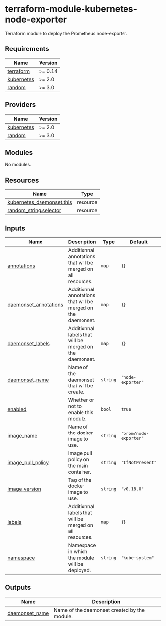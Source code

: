 # terraform-module-kubernetes-node-exporter

Terraform module to deploy the Prometheus node-exporter.

<!-- BEGINNING OF PRE-COMMIT-TERRAFORM DOCS HOOK -->
## Requirements

| Name | Version |
|------|---------|
| <a name="requirement_terraform"></a> [terraform](#requirement\_terraform) | >= 0.14 |
| <a name="requirement_kubernetes"></a> [kubernetes](#requirement\_kubernetes) | >= 2.0 |
| <a name="requirement_random"></a> [random](#requirement\_random) | >= 3.0 |

## Providers

| Name | Version |
|------|---------|
| <a name="provider_kubernetes"></a> [kubernetes](#provider\_kubernetes) | >= 2.0 |
| <a name="provider_random"></a> [random](#provider\_random) | >= 3.0 |

## Modules

No modules.

## Resources

| Name | Type |
|------|------|
| [kubernetes_daemonset.this](https://registry.terraform.io/providers/hashicorp/kubernetes/latest/docs/resources/daemonset) | resource |
| [random_string.selector](https://registry.terraform.io/providers/hashicorp/random/latest/docs/resources/string) | resource |

## Inputs

| Name | Description | Type | Default | Required |
|------|-------------|------|---------|:--------:|
| <a name="input_annotations"></a> [annotations](#input\_annotations) | Additionnal annotations that will be merged on all resources. | `map` | `{}` | no |
| <a name="input_daemonset_annotations"></a> [daemonset\_annotations](#input\_daemonset\_annotations) | Additionnal annotations that will be merged on the daemonset. | `map` | `{}` | no |
| <a name="input_daemonset_labels"></a> [daemonset\_labels](#input\_daemonset\_labels) | Additionnal labels that will be merged on the daemonset. | `map` | `{}` | no |
| <a name="input_daemonset_name"></a> [daemonset\_name](#input\_daemonset\_name) | Name of the daemonset that will be create. | `string` | `"node-exporter"` | no |
| <a name="input_enabled"></a> [enabled](#input\_enabled) | Whether or not to enable this module. | `bool` | `true` | no |
| <a name="input_image_name"></a> [image\_name](#input\_image\_name) | Name of the docker image to use. | `string` | `"prom/node-exporter"` | no |
| <a name="input_image_pull_policy"></a> [image\_pull\_policy](#input\_image\_pull\_policy) | Image pull policy on the main container. | `string` | `"IfNotPresent"` | no |
| <a name="input_image_version"></a> [image\_version](#input\_image\_version) | Tag of the docker image to use. | `string` | `"v0.18.0"` | no |
| <a name="input_labels"></a> [labels](#input\_labels) | Additionnal labels that will be merged on all resources. | `map` | `{}` | no |
| <a name="input_namespace"></a> [namespace](#input\_namespace) | Namespace in which the module will be deployed. | `string` | `"kube-system"` | no |

## Outputs

| Name | Description |
|------|-------------|
| <a name="output_daemonset_name"></a> [daemonset\_name](#output\_daemonset\_name) | Name of the daemonset created by the module. |
<!-- END OF PRE-COMMIT-TERRAFORM DOCS HOOK -->
